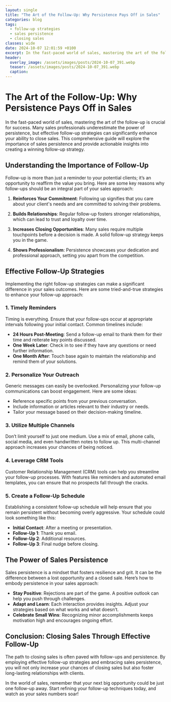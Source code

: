 ```yaml
---
layout: single
title: "The Art of the Follow-Up: Why Persistence Pays Off in Sales"
categories: blog
tags:
  - follow-up strategies
  - sales persistence
  - closing sales
classes: wide
date: 2024-10-07 12:01:59 +0100
excerpt: In the fast-paced world of sales, mastering the art of the follow-up is crucial for success. Many sales professionals underestimate the power of persistence...
header:
  overlay_image: /assets/images/posts/2024-10-07_391.webp
  teaser: /assets/images/posts/2024-10-07_391.webp
  caption: 
---
```

  
# The Art of the Follow-Up: Why Persistence Pays Off in Sales

In the fast-paced world of sales, mastering the art of the follow-up is crucial for success. Many sales professionals underestimate the power of persistence, but effective follow-up strategies can significantly enhance your ability to close sales. This comprehensive guide will explore the importance of sales persistence and provide actionable insights into creating a winning follow-up strategy.

## Understanding the Importance of Follow-Up

Follow-up is more than just a reminder to your potential clients; it’s an opportunity to reaffirm the value you bring. Here are some key reasons why follow-ups should be an integral part of your sales approach:

1. **Reinforces Your Commitment**: Following up signifies that you care about your client's needs and are committed to solving their problems.

2. **Builds Relationships**: Regular follow-up fosters stronger relationships, which can lead to trust and loyalty over time.

3. **Increases Closing Opportunities**: Many sales require multiple touchpoints before a decision is made. A solid follow-up strategy keeps you in the game.

4. **Shows Professionalism**: Persistence showcases your dedication and professional approach, setting you apart from the competition.

## Effective Follow-Up Strategies

Implementing the right follow-up strategies can make a significant difference in your sales outcomes. Here are some tried-and-true strategies to enhance your follow-up approach:

### 1. Timely Reminders

Timing is everything. Ensure that your follow-ups occur at appropriate intervals following your initial contact. Common timelines include:

- **24 Hours Post-Meeting**: Send a follow-up email to thank them for their time and reiterate key points discussed.
- **One Week Later**: Check in to see if they have any questions or need further information.
- **One Month After**: Touch base again to maintain the relationship and remind them of your solutions.

### 2. Personalize Your Outreach

Generic messages can easily be overlooked. Personalizing your follow-up communications can boost engagement. Here are some ideas:

- Reference specific points from your previous conversation.
- Include information or articles relevant to their industry or needs.
- Tailor your message based on their decision-making timeline.

### 3. Utilize Multiple Channels

Don’t limit yourself to just one medium. Use a mix of email, phone calls, social media, and even handwritten notes to follow up. This multi-channel approach increases your chances of being noticed.

### 4. Leverage CRM Tools

Customer Relationship Management (CRM) tools can help you streamline your follow-up processes. With features like reminders and automated email templates, you can ensure that no prospects fall through the cracks.

### 5. Create a Follow-Up Schedule

Establishing a consistent follow-up schedule will help ensure that you remain persistent without becoming overly aggressive. Your schedule could look something like this:

- **Initial Contact**: After a meeting or presentation.
- **Follow-Up 1**: Thank you email.
- **Follow-Up 2**: Additional resources.
- **Follow-Up 3**: Final nudge before closing.

## The Power of Sales Persistence

Sales persistence is a mindset that fosters resilience and grit. It can be the difference between a lost opportunity and a closed sale. Here’s how to embody persistence in your sales approach:

- **Stay Positive**: Rejections are part of the game. A positive outlook can help you push through challenges.
- **Adapt and Learn**: Each interaction provides insights. Adjust your strategies based on what works and what doesn’t.
- **Celebrate Small Wins**: Recognizing minor accomplishments keeps motivation high and encourages ongoing effort.

## Conclusion: Closing Sales Through Effective Follow-Up

The path to closing sales is often paved with follow-ups and persistence. By employing effective follow-up strategies and embracing sales persistence, you will not only increase your chances of closing sales but also foster long-lasting relationships with clients. 

In the world of sales, remember that your next big opportunity could be just one follow-up away. Start refining your follow-up techniques today, and watch as your sales numbers soar!
